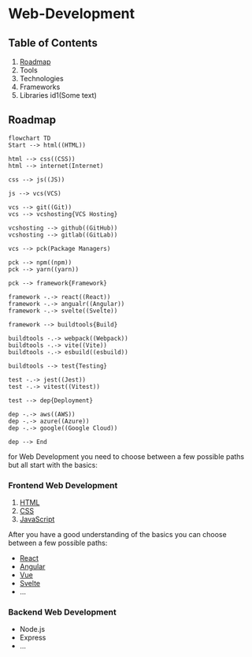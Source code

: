 # Web-Development

## Table of Contents

1. [Roadmap](#roadmap)
2. Tools
3. Technologies
4. Frameworks
5. Libraries
id1(Some text)

## Roadmap

```mermaid
flowchart TD
Start --> html((HTML))

html --> css((CSS))
html --> internet(Internet)

css --> js((JS))

js --> vcs(VCS)

vcs --> git((Git))
vcs --> vcshosting{VCS Hosting}

vcshosting --> github((GitHub))
vcshosting --> gitlab((GitLab))

vcs --> pck(Package Managers)

pck --> npm((npm))
pck --> yarn((yarn))

pck --> framework{Framework}

framework -.-> react((React))
framework -.-> angualr((Angular))
framework -.-> svelte((Svelte))

framework --> buildtools{Build}

buildtools -.-> webpack((Webpack))
buildtools -.-> vite((Vite))
buildtools -.-> esbuild((esbuild))

buildtools --> test{Testing}

test -.-> jest((Jest))
test -.-> vitest((Vitest))

test --> dep{Deployment}

dep -.-> aws((AWS))
dep -.-> azure((Azure))
dep -.-> google((Google Cloud))

dep --> End
```


for Web Development you need to choose between a few possible paths but all start with the basics:

### Frontend Web Development

1. [HTML](/Programming-Languages/HTML/README.md)
2. [CSS](/Programming-Languages/CSS/README.md)
3. [JavaScript](/Programming-Languages/Javascript/README.md)

After you have a good understanding of the basics you can choose between a few possible paths:

* [React](/Frameworks/React/README.md)
* [Angular](/Frameworks/Angular/README.md)
* [Vue](/Frameworks/Vue/README.md)
* [Svelte](/Frameworks/Svelte/README.md)
* ...

### Backend Web Development

* Node.js
* Express
* ...